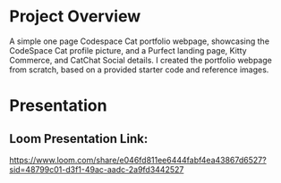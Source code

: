 # Project Overview
A simple one page Codespace Cat portfolio webpage, showcasing the CodeSpace Cat profile picture, and a Purfect landing page, Kitty Commerce, and CatChat Social details. I created the portfolio webpage from scratch, based on a provided starter code and reference images.

# Presentation

## Loom Presentation Link:
https://www.loom.com/share/e046fd811ee6444fabf4ea43867d6527?sid=48799c01-d3f1-49ac-aadc-2a9fd3442527
